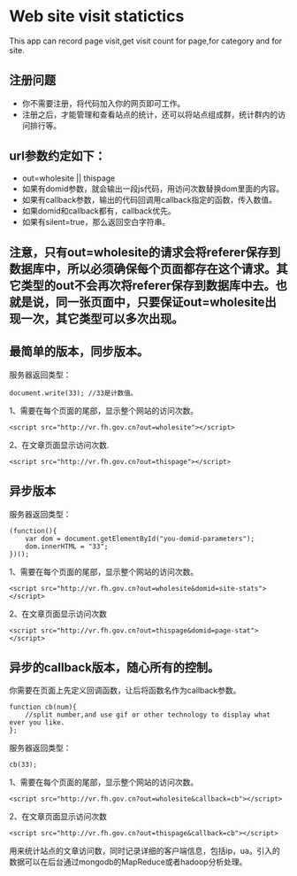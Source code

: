 # Web site visit statictics

This app can record page visit,get visit count for page,for category and for site.

## 注册问题

* 你不需要注册，将代码加入你的网页即可工作。
* 注册之后，才能管理和查看站点的统计，还可以将站点组成群，统计群内的访问排行等。

## url参数约定如下：

* out=wholesite || thispage
* 如果有domid参数，就会输出一段js代码，用访问次数替换dom里面的内容。
* 如果有callback参数，输出的代码回调用callback指定的函数，传入数值。
* 如果domid和callback都有，callback优先。
* 如果有silent=true，那么返回空白字符串。


## 注意，只有out=wholesite的请求会将referer保存到数据库中，所以必须确保每个页面都存在这个请求。其它类型的out不会再次将referer保存到数据库中去。也就是说，同一张页面中，只要保证out=wholesite出现一次，其它类型可以多次出现。

## 最简单的版本，同步版本。

服务器返回类型：
```
document.write(33); //33是计数值。
```

1、需要在每个页面的尾部，显示整个网站的访问次数。

```
<script src="http://vr.fh.gov.cn?out=wholesite"></script>
```

2、在文章页面显示访问次数.

```
<script src="http://vr.fh.gov.cn?out=thispage"></script>
```
## 异步版本

服务器返回类型：
```
(function(){
	var dom = document.getElementById("you-domid-parameters");
	dom.innerHTML = "33";
})();
```

1、需要在每个页面的尾部，显示整个网站的访问次数。

```
<script src="http://vr.fh.gov.cn?out=wholesite&domid=site-stats"></script>
```

2、在文章页面显示访问次数

```
<script src="http://vr.fh.gov.cn?out=thispage&domid=page-stat"></script>
```

## 异步的callback版本，随心所有的控制。

你需要在页面上先定义回调函数，让后将函数名作为callback参数。

```
function cb(num){
	//split number,and use gif or other technology to display what ever you like.
};
```

服务器返回类型：
```
cb(33);
```

1、需要在每个页面的尾部，显示整个网站的访问次数。

```
<script src="http://vr.fh.gov.cn?out=wholesite&callback=cb"></script>
```
2、在文章页面显示访问次数

```
<script src="http://vr.fh.gov.cn?out=thispage&callback=cb"></script>
```
用来统计站点的文章访问数，同时记录详细的客户端信息，包括ip，ua。引入的数据可以在后台通过mongodb的MapReduce或者hadoop分析处理。
